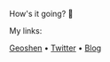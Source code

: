 How's it going? 👋

My links:

[Geoshen](https://geoshen.com) •
[Twitter](https://twitter.com/ozywuli) •
[Blog](https://ozywuli.com/blog/)